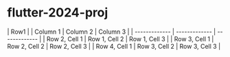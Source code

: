 # flutter-2024-proj






























|            Row1                               |
| Column 1      | Column 2      | Column 3      |
| ------------- | ------------- | ------------- |
| Row 2, Cell 1 | Row 1, Cell 2 | Row 1, Cell 3 |
| Row 3, Cell 1 | Row 2, Cell 2 | Row 2, Cell 3 |
| Row 4, Cell 1 | Row 3, Cell 2 | Row 3, Cell 3 |





